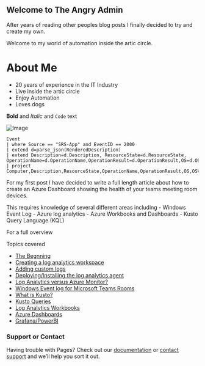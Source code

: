 ## Welcome to The Angry Admin

After years of reading other peoples blog posts I finally decided to try and create my own.

Welcome to my world of automation inside the artic circle.

# About Me
- 20 years of experience in the IT Industry
- Live inside the artic circle
- Enjoy Automation
- Loves dogs

**Bold** and _Italic_ and `Code` text

![Image](src)
```
Event 
| where Source == "SRS-App" and EventID == 2000
| extend d=parse_json(RenderedDescription) 
| extend Description=d.Description, ResourceState=d.ResourceState, OperationName=d.OperationName,OperationResult=d.OperationResult,OS=d.OS,OSVersion=d.OSVersion,Alias=d.Alias,DisplayName=d.DisplayName,Appversion=d.Appversion,IPV4Address=d.IPV4Address,IPV4Address2=d.IPV4Address2,IPV6Address=d.IPV6Address
| project Computer,Description,ResourceState,OperationName,OperationResult,OS,OSVersion,Alias,DisplayName,Appversion,IPV4Address,IPV4Address2,IPV6Address
```

For my first post I have decided to write a full length article about how to create an Azure Dashboard showing the health of your teams meeting room devices.

This requires knowledge of several different areas including 
                  - Windows Event Log
                  - Azure log analytics
                  - Azure Workbooks and Dashboards
                  - Kusto Query Language (KQL)

For a full overview

Topics covered
  - [The Begnning](https://github.com/OliverAdams/angryadmin/blob/gh-pages/dashboard-overview)
  - [Creating a log analytics workspace](https://github.com/OliverAdams/angryadmin/blob/gh-pages/law)
  - [Adding custom logs](https://github.com/OliverAdams/angryadmin/blob/gh-pages/law-customlogs)
  - [Deploying/Installing the log analytics agent](https://github.com/OliverAdams/angryadmin/blob/gh-pages/)
  - [Log Analytics versus Azure Monitor?](https://github.com/OliverAdams/angryadmin/blob/gh-pages/)
  - [Windows Event log for Microsoft Teams Rooms](https://github.com/OliverAdams/angryadmin/blob/gh-pages/teamsroom-eventlogs)
  - [What is Kusto?](https://github.com/OliverAdams/angryadmin/blob/gh-pages/kusto)
  - [Kusto Queries](https://github.com/OliverAdams/angryadmin/blob/gh-pages/kusto-queries)
  - [Log Analytics Workbooks](https://github.com/OliverAdams/angryadmin/blob/gh-pages/azure-workbooks)
  - [Azure Dashboards](https://github.com/OliverAdams/angryadmin/blob/gh-pages/azure-dashboards)
  - [Grafana/PowerBI](https://github.com/OliverAdams/angryadmin/blob/gh-pages/grafana-powerbi)



### Support or Contact
Having trouble with Pages? Check out our [documentation](https://docs.github.com/categories/github-pages-basics/) or [contact support](https://support.github.com/contact) and we’ll help you sort it out.
